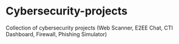 # Cybersecurity-projects
Collection of cybersecurity projects (Web Scanner, E2EE Chat, CTI Dashboard, Firewall, Phishing Simulator)

